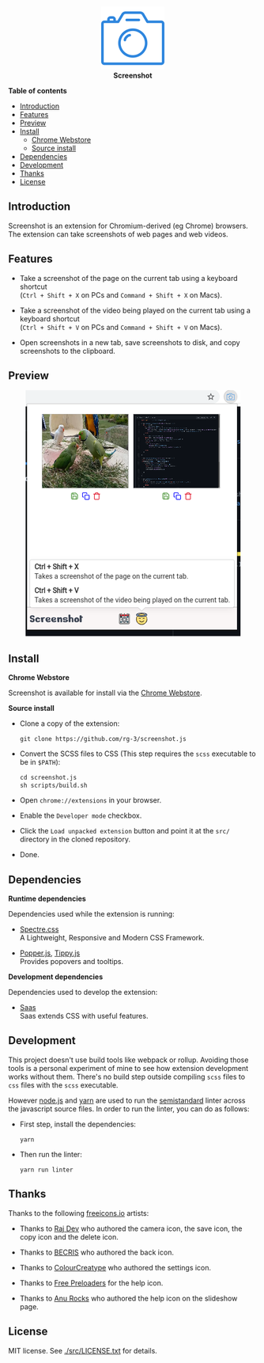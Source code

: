 <p align="center">
  <img src="/src/images/camera128.png" alt="Screenshot logo">
  <br>
  <b>Screenshot</b>
</p>

**Table of contents**

* <a href="#introduction"> Introduction </a>
* <a href="#features"> Features </a>
* <a href="#preview"> Preview </a>
* <a href='#install'>Install</a>
  * <a href='#install-webstores'> Chrome Webstore </a>
  * <a href='#install-fromsource'> Source install</a>
* <a href='#dependencies'>Dependencies</a>
* <a href='#development'>Development</a>
* <a href='#thanks'>Thanks</a>
* <a href='#license'>License</a>

## <a id='introduction'>Introduction</a>

Screenshot is an extension for Chromium-derived (eg Chrome) browsers.  
The extension can take screenshots of web pages and web videos.

## <a id='features'>Features</a>

* Take a screenshot of the page on the current tab using a keyboard shortcut  
  (`Ctrl + Shift + X` on PCs and  `Command + Shift + X` on Macs).

* Take a screenshot of the video being played on the current tab using a keyboard shortcut  
  (`Ctrl + Shift + V` on PCs and  `Command + Shift + V` on Macs).

* Open screenshots in a new tab, save screenshots to disk, and copy screenshots
  to the clipboard.


## <a id='preview'>Preview</a>

<p align="center">
  <img src="/webstore-assets/readme-screenshot.png">
</p>

## <a id='install'> Install </a>

<a id='install-webstores'>**Chrome Webstore**</a>

Screenshot is available for install via the [Chrome Webstore](https://chrome.google.com/webstore/detail/screenshot/ehmcpclingghgidajkpodncclbginiak).

<a id='install-fromsource'>**Source install**</a>

* Clone a copy of the extension:

      git clone https://github.com/rg-3/screenshot.js

* Convert the SCSS files to CSS
  (This step requires the `scss` executable to be in `$PATH`):

      cd screenshot.js
      sh scripts/build.sh

* Open `chrome://extensions` in your browser.

* Enable the `Developer mode` checkbox.

* Click the `Load unpacked extension` button and point it at 
  the `src/` directory in the cloned repository.

* Done.

## <a id='dependencies'> Dependencies </a>

**Runtime dependencies**

Dependencies used while the extension is running:

* [Spectre.css](https://picturepan2.github.io/spectre/)  
  A Lightweight, Responsive and Modern CSS Framework.

* [Popper.js](https://popper.js.org/), [Tippy.js](https://atomiks.github.io/tippyjs/)  
  Provides popovers and tooltips.

**Development dependencies**

Dependencies used to develop the extension:

  * [Saas](https://www.sass-lang.com)  
    Saas extends CSS with useful features.

## <a id='development'>Development</a>

This project doesn't use build tools like webpack or rollup. Avoiding those tools 
is a personal experiment of mine to see how extension development works without them. 
There's no build step outside compiling `scss` files to `css` files with the `scss` 
executable. 

However [node.js](https://nodejs.org/) and [yarn](https://yarnpkg.com/) are used to 
run the [semistandard](https://github.com/standard/semistandard) linter across the 
javascript source files. In order to run the linter, you can do as follows:

* First step, install the dependencies:

      yarn

* Then run the linter:

      yarn run linter

## <a id='thanks'>Thanks</a>

Thanks to the following [freeicons.io](https://freeicons.io) artists:

* Thanks to [Raj Dev](https://freeicons.io/profile/714) who 
  authored the camera icon, the save icon, the copy icon and 
  the delete icon.

* Thanks to [BECRIS](https://freeicons.io/profile/3484) who 
  authored the back icon.

* Thanks to [ColourCreatype](https://freeicons.io/profile/5790) who 
  authored the settings icon.
  
 * Thanks to <a href="https://freeicons.io/profile/726">Free Preloaders</a> for the help icon.

 * Thanks to [Anu Rocks](https://freeicons.io/profile/730) who authored the help icon on the slideshow page.                     
  
## <a id='license'>License</a>

MIT license. See [./src/LICENSE.txt](./src/LICENSE.txt) for details.
